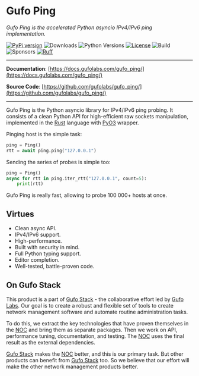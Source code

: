 # Gufo Ping

*Gufo Ping is the accelerated Python asyncio IPv4/IPv6 ping implementation.*

[![PyPi version](https://img.shields.io/pypi/v/gufo_ping.svg)](https://pypi.python.org/pypi/gufo_ping/)
![Downloads](https://img.shields.io/pypi/dw/gufo_ping)
![Python Versions](https://img.shields.io/pypi/pyversions/gufo_ping)
[![License](https://img.shields.io/badge/License-BSD_3--Clause-blue.svg)](https://opensource.org/licenses/BSD-3-Clause)
![Build](https://img.shields.io/github/actions/workflow/status/gufolabs/gufo_ping/tests.yml?branch=master)
![Sponsors](https://img.shields.io/github/sponsors/gufolabs)
[![Ruff](https://img.shields.io/endpoint?url=https://raw.githubusercontent.com/charliermarsh/ruff/main/assets/badge/v0.json)](https://github.com/charliermarsh/ruff)

---

**Documentation**: [https://docs.gufolabs.com/gufo_ping/](https://docs.gufolabs.com/gufo_ping/)

**Source Code**: [https://github.com/gufolabs/gufo_ping/](https://github.com/gufolabs/gufo_ping/)

---

Gufo Ping is the Python asyncio library for IPv4/IPv6 ping probing. It consists of a clean Python API for high-efficient raw sockets manipulation, implemented in the 
[Rust][Rust] language with [PyO3][PyO3] wrapper.

Pinging host is the simple task:

``` py
ping = Ping()
rtt = await ping.ping("127.0.0.1")
```

Sending the series of probes is simple too:

``` py
ping = Ping()
async for rtt in ping.iter_rtt("127.0.0.1", count=5):
    print(rtt)
```

Gufo Ping is really fast, allowing to probe 100 000+ hosts at once.

## Virtues

* Clean async API.
* IPv4/IPv6 support.
* High-performance.
* Built with security in mind.
* Full Python typing support.
* Editor completion.
* Well-tested, battle-proven code.

## On Gufo Stack

This product is a part of [Gufo Stack][Gufo Stack] - the collaborative effort 
led by [Gufo Labs][Gufo Labs]. Our goal is to create a robust and flexible 
set of tools to create network management software and automate 
routine administration tasks.

To do this, we extract the key technologies that have proven themselves 
in the [NOC][NOC] and bring them as separate packages. Then we work on API,
performance tuning, documentation, and testing. The [NOC][NOC] uses the final result
as the external dependencies.

[Gufo Stack][Gufo Stack] makes the [NOC][NOC] better, and this is our primary task. But other products
can benefit from [Gufo Stack][Gufo Stack] too. So we believe that our effort will make 
the other network management products better.

[Gufo Labs]: https://gufolabs.com/
[Gufo Stack]: https://docs.gufolabs.com/
[NOC]: https://getnoc.com/
[Rust]: https://rust-lang.org/
[PyO3]: https://pyo3.rs/

